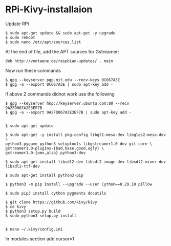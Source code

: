 # RPi-Kivy-installaion

Update RPi

	$ sudo apt-get update && sudo apt-get -y upgrade
	$ sudo reboot
	$ sudo nano /etc/apt/sources.list
  
At the end of file, add the APT sources for Gstreamer:

	deb http://vontaene.de/raspbian-updates/ . main
	
  
Now run these commands

	$ gpg --keyserver pgp.mit.edu --recv-keys 0C667A3E
	$ gpg -a --export 0C667A3E | sudo apt-key add -
	
if above 2 commands didnot work use the following
	
	$ gpg --keyserver hkp://keyserver.ubuntu.com:80 --recv 9A2FD067A2E3EF7B
	$ gpg -a --export 9A2FD067A2E3EF7B | sudo apt-key add -

	
	$ sudo apt-get update
	
	$ sudo apt-get -y install pkg-config libgl1-mesa-dev libgles2-mesa-dev \
  	python3-pygame python3-setuptools libgstreamer1.0-dev git-core \
  	gstreamer1.0-plugins-{bad,base,good,ugly} \
  	gstreamer1.0-{omx,alsa} python3-dev
 
	$ sudo apt-get install libsdl2-dev libsdl2-image-dev libsdl2-mixer-dev libsdl2-ttf-dev
	
	$ sudo apt-get install python3-pip

  	$ python3 -m pip install --upgrade --user Cython==0.29.10 pillow

	$ sudo pip3 install cython pygments docutils
	
	$ git clone https://github.com/kivy/kivy
	$ cd kivy
	$ python3 setup.py build
	$ sudo python3 setup.py install
	
	
	$ nano ~/.kivy/config.ini
	
In modules section add
	cursor=1
